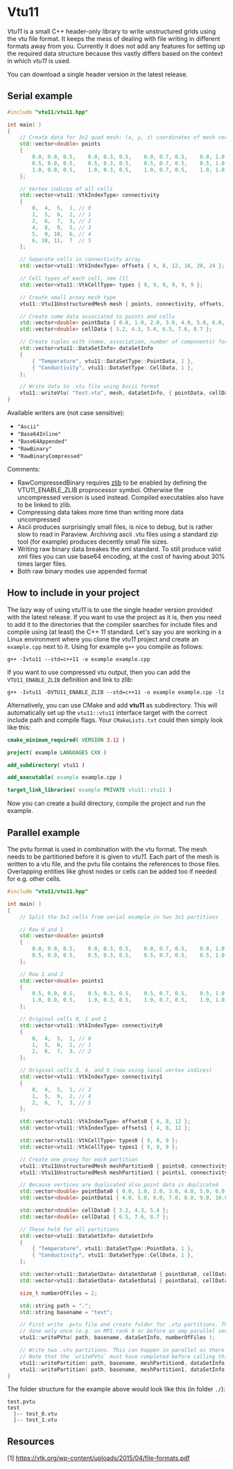 # Vtu11

_Vtu11_ is a small C++ header-only library to write unstructured grids using the vtu file format. It keeps the mess of dealing with file writing in different formats away from you. Currently it does not add any features for setting up the required data structure because this vastly differs based on the context in which _vtu11_ is used.

You can download a single header version in the latest release.

## Serial example

```cpp
#include "vtu11/vtu11.hpp"

int main( )
{
    // Create data for 3x2 quad mesh: (x, y, z) coordinates of mesh vertices
    std::vector<double> points
    {
        0.0, 0.0, 0.5,    0.0, 0.3, 0.5,    0.0, 0.7, 0.5,    0.0, 1.0, 0.5, // 0,  1,  2,  3
        0.5, 0.0, 0.5,    0.5, 0.3, 0.5,    0.5, 0.7, 0.5,    0.5, 1.0, 0.5, // 4,  5,  6,  7
        1.0, 0.0, 0.5,    1.0, 0.3, 0.5,    1.0, 0.7, 0.5,    1.0, 1.0, 0.5  // 8,  9, 10, 11
    };

    // Vertex indices of all cells
    std::vector<vtu11::VtkIndexType> connectivity
    {
        0,  4,  5,  1, // 0
        1,  5,  6,  2, // 1
        2,  6,  7,  3, // 2
        4,  8,  9,  5, // 3
        5,  9, 10,  6, // 4
        6, 10, 11,  7  // 5
    };

    // Separate cells in connectivity array
    std::vector<vtu11::VtkIndexType> offsets { 4, 8, 12, 16, 20, 24 };

    // Cell types of each cell, see [1]
    std::vector<vtu11::VtkCellType> types { 9, 9, 9, 9, 9, 9 };

    // Create small proxy mesh type
    vtu11::Vtu11UnstructuredMesh mesh { points, connectivity, offsets, types };

    // Create some data associated to points and cells
    std::vector<double> pointData { 0.0, 1.0, 2.0, 3.0, 4.0, 5.0, 6.0, 7.0, 8.0, 9.0, 10.0, 11.0 };
    std::vector<double> cellData { 3.2, 4.3, 5.4, 6.5, 7.6, 8.7 };

    // Create tuples with (name, association, number of components) for each data set
    std::vector<vtu11::DataSetInfo> dataSetInfo
    {
        { "Temperature", vtu11::DataSetType::PointData, 1 },
        { "Conductivity", vtu11::DataSetType::CellData, 1 },
    };

    // Write data to .vtu file using Ascii format
    vtu11::writeVtu( "test.vtu", mesh, dataSetInfo, { pointData, cellData }, "Ascii" );
}
```
Available writers are (not case sensitive):
- `"Ascii"`
- `"Base64Inline"`
- `"Base64Appended"`
- `"RawBinary"`
- `"RawBinaryCompressed"`

Comments:
- RawCompressedBinary requires [zlib](https://zlib.net/) to be enabled by defining the VTU11_ENABLE_ZLIB proprocessor symbol. Otherwise the uncompressed version is used instead. Compiled executables also have to be linked to zlib.
- Compressing data takes more time than writing more data uncompressed
- Ascii produces surprisingly small files, is nice to debug, but is rather slow to read in Paraview. Archiving ascii .vtu files using a standard zip tool (for example) produces decently small file sizes.
- Writing raw binary data breakes the xml standard. To still produce valid xml files you can use base64 encoding, at the cost of having about 30% times larger files.  
- Both raw binary modes use appended format 

## How to include in your project

The lazy way of using _vtu11_ is to use the single header version provided with the latest release. If you want to use the project as it is, then you need to add it to the directories that the compiler searches for include files and compile using (at least) the C++ 11 standard. Let's say you are working in a Linux environment where you clone the _vtu11_ project and create an `example.cpp` next to it. Using for example `g++` you compile as follows:
```
g++ -Ivtu11 --std=c++11 -o example example.cpp
```
If you want to use compressed vtu output, then you can add the `VTU11_ENABLE_ZLIB` definition and link to zlib:
```
g++ -Ivtu11 -DVTU11_ENABLE_ZLIB --std=c++11 -o example example.cpp -lz 
```
Alternatively, you can use CMake and add __vtu11__ as subdirectory. This will automatically set up the `vtu11::vtu11` interface target with the correct include path and compile flags. Your `CMakeLists.txt` could then simply look like this:
```cmake
cmake_minimum_required( VERSION 3.12 )

project( example LANGUAGES CXX )

add_subdirectory( vtu11 )

add_executable( example example.cpp )

target_link_libraries( example PRIVATE vtu11::vtu11 )
```
Now you can create a build directory, compile the project and run the example.

## Parallel example

The pvtu format is used in combination with the vtu format. The mesh needs to be partitioned before it is given to _vtu11_. Each part of the mesh is written to a vtu file, and the pvtu file contains the references to those files. Overlapping entities like ghost nodes or cells can be added too if needed for e.g. other cells.

```cpp
#include "vtu11/vtu11.hpp"

int main( )
{
    // Split the 3x2 cells from serial example in two 3x1 partitions

    // Row 0 and 1
    std::vector<double> points0
    {
        0.0, 0.0, 0.5,    0.0, 0.3, 0.5,    0.0, 0.7, 0.5,    0.0, 1.0, 0.5, // 0,  1,  2,  3
        0.5, 0.0, 0.5,    0.5, 0.3, 0.5,    0.5, 0.7, 0.5,    0.5, 1.0, 0.5, // 4,  5,  6,  7
    };

    // Row 1 and 2
    std::vector<double> points1
    {                                                                        // Original indices:
        0.5, 0.0, 0.5,    0.5, 0.3, 0.5,    0.5, 0.7, 0.5,    0.5, 1.0, 0.5, // 4,  5,  6,  7
        1.0, 0.0, 0.5,    1.0, 0.3, 0.5,    1.0, 0.7, 0.5,    1.0, 1.0, 0.5  // 8,  9, 10, 11
    };

    // Original cells 0, 1 and 2
    std::vector<vtu11::VtkIndexType> connectivity0
    {
        0,  4,  5,  1, // 0
        1,  5,  6,  2, // 1
        2,  6,  7,  3, // 2
    };

    // Original cells 3, 4, and 5 (now using local vertex indices)
    std::vector<vtu11::VtkIndexType> connectivity1
    {
        0,  4,  5,  1, // 3
        1,  5,  6,  2, // 4
        2,  6,  7,  3, // 5
    };

    std::vector<vtu11::VtkIndexType> offsets0 { 4, 8, 12 };
    std::vector<vtu11::VtkIndexType> offsets1 { 4, 8, 12 };

    std::vector<vtu11::VtkCellType> types0 { 9, 9, 9 };
    std::vector<vtu11::VtkCellType> types1 { 9, 9, 9 };

    // Create one proxy for each partition
    vtu11::Vtu11UnstructuredMesh meshPartition0 { points0, connectivity0, offsets0, types0 };
    vtu11::Vtu11UnstructuredMesh meshPartition1 { points1, connectivity1, offsets1, types1 };

    // Because vertices are duplicated also point data is duplicated
    std::vector<double> pointData0 { 0.0, 1.0, 2.0, 3.0, 4.0, 5.0, 6.0, 7.0 };
    std::vector<double> pointData1 { 4.0, 5.0, 6.0, 7.0, 8.0, 9.0, 10.0, 11.0 };

    std::vector<double> cellData0 { 3.2, 4.3, 5.4 };
    std::vector<double> cellData1 { 6.5, 7.6, 8.7 };

    // These hold for all partitions
    std::vector<vtu11::DataSetInfo> dataSetInfo
    {
        { "Temperature", vtu11::DataSetType::PointData, 1 },
        { "Conductivity", vtu11::DataSetType::CellData, 1 },
    };

    std::vector<vtu11::DataSetData> dataSetData0 { pointData0, cellData0 };
    std::vector<vtu11::DataSetData> dataSetData1 { pointData1, cellData1 };

    size_t numberOfFiles = 2;

    std::string path = ".";
    std::string basename = "test";

    // First write .pvtu file and create folder for .vtu partitions. This must be
    // done only once (e.g. on MPI rank 0 or before an omp parallel section).
    vtu11::writePVtu( path, basename, dataSetInfo, numberOfFiles );

    // Write two .vtu partitions. This can happen in parallel as there are no dependencies.
    // Note that the `writePVtu` must have completed before calling this function
    vtu11::writePartition( path, basename, meshPartition0, dataSetInfo, dataSetData0, 0, "RawBinary" );
    vtu11::writePartition( path, basename, meshPartition1, dataSetInfo, dataSetData1, 1, "RawBinary" );
}
```

The folder structure for the example above would look like this (in folder `./`):
```
test.pvtu
test
  |-- test_0.vtu
  |-- test_1.vtu
```

## Resources

[1] https://vtk.org/wp-content/uploads/2015/04/file-formats.pdf
